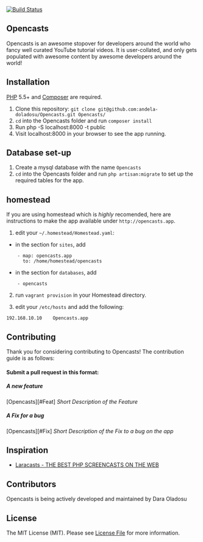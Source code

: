 [![Build Status](https://travis-ci.org/andela-doladosu/opencasts.svg)](https://travis-ci.org/andela-doladosu/opencasts)

## Opencasts

Opencasts is an awesome stopover for developers around the world who fancy well curated YouTube tutorial videos.
It is user-collated, and only gets populated with awesome content by awesome developers around the world!


## Installation

[PHP](https://php.net) 5.5+ and [Composer](https://getcomposer.org) are required.

1. Clone this repository: `git clone git@github.com:andela-doladosu/Opencasts.git Opencasts/`
2. `cd` into the Opencasts folder and run `composer install`
3. Run php -S localhost:8000 -t public
4. Visit localhost:8000 in your browser to see the app running.

## Database set-up

1. Create a mysql database with the name `Opencasts`
2. `cd` into the Opencasts folder and run `php artisan:migrate` to set up the required tables for the app.

## homestead

If you are using homestead which is *highly* recomended, here
are instructions to make the app available under `http://opencasts.app`.

1. edit your `~/.homestead/Homestead.yaml`:
- in the section for `sites`, add
```
    - map: opencasts.app
      to: /home/homestead/opencasts

```

- in the section for `databases`, add
```
    - opencasts
```

2. run `vagrant provision` in your Homestead directory.

3. edit your `/etc/hosts` and add the following:
```
192.168.10.10    Opencasts.app
```

## Contributing

Thank you for considering contributing to Opencasts! The contribution guide is as follows:

#### Submit a pull request in this format:

##### A new feature
[Opencasts][#Feat] *Short Description of the Feature*

##### A Fix for a bug
[Opencasts][#Fix] *Short Description of the Fix to a bug on the app*


## Inspiration

 * [Laracasts - THE BEST PHP SCREENCASTS ON THE WEB](http://www.laracasts.com)

## Contributors

Opencasts is being actively developed and maintained by Dara Oladosu

## License

The MIT License (MIT). Please see [License File](LICENSE.md) for more information.
